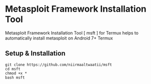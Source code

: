 # Metasploit Framework Installation Tool
Metasploit Framework Installation Tool [ msft ] for Termux helps to automatically install metasploit on Android 7+ Termux

## Setup & Installation
```
git clone https://github.com/niirmaaltwaatii/msft
cd msft
chmod +x *
bash msft
```
